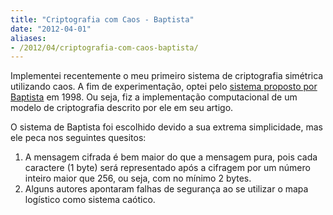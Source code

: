 ```yaml
---
title: "Criptografia com Caos - Baptista"
date: "2012-04-01"
aliases:
- /2012/04/criptografia-com-caos-baptista/
---
```


Implementei recentemente o meu primeiro sistema de criptografia simétrica utilizando caos. A fim de experimentação, optei pelo [sistema proposto por Baptista](https://encrypted.google.com/url?sa=t&rct=j&q=baptista%20cyrptography%20with%20chaos&source=web&cd=1&cad=rja&ved=0CCIQFjAA&url=http%3A%2F%2Fadsabs.harvard.edu%2Fabs%2F1998PhLA..240...50B&ei=2_yKUNqCEYGk8ASdzIC4CA&usg=AFQjCNFc2ZHwJXBLhtRdMD5dHieyCo3FLA) em 1998. Ou seja, fiz a implementação computacional de um modelo de criptografia descrito por ele em seu artigo.

O sistema de Baptista foi escolhido devido a sua extrema simplicidade, mas ele peca nos seguintes quesitos:

1. A mensagem cifrada é bem maior do que a mensagem pura, pois cada caractere (1 byte) será representado após a cifragem por um número inteiro maior que 256, ou seja, com no mínimo 2 bytes.
2. Alguns autores apontaram falhas de segurança ao se utilizar o mapa logístico como sistema caótico.
